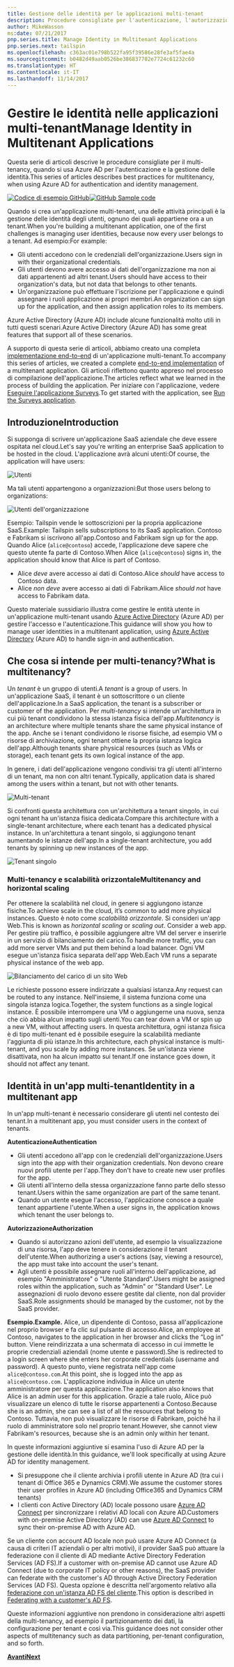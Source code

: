```yaml
---
title: Gestione delle identità per le applicazioni multi-tenant
description: Procedure consigliate per l'autenticazione, l'autorizzazione e la gestione delle identità in applicazioni multi-tenant.
author: MikeWasson
ms:date: 07/21/2017
pnp.series.title: Manage Identity in Multitenant Applications
pnp.series.next: tailspin
ms.openlocfilehash: c363ac01e798b522fa95f39586e28fe3af5fae4a
ms.sourcegitcommit: b0482d49aab0526be386837702e7724c61232c60
ms.translationtype: HT
ms.contentlocale: it-IT
ms.lasthandoff: 11/14/2017
---
```

# <a name="manage-identity-in-multitenant-applications"></a><span data-ttu-id="73254-103">Gestire le identità nelle applicazioni multi-tenant</span><span class="sxs-lookup"><span data-stu-id="73254-103">Manage Identity in Multitenant Applications</span></span>

<span data-ttu-id="73254-104">Questa serie di articoli descrive le procedure consigliate per il multi-tenancy, quando si usa Azure AD per l'autenticazione e la gestione delle identità.</span><span class="sxs-lookup"><span data-stu-id="73254-104">This series of articles describes best practices for multitenancy, when using Azure AD for authentication and identity management.</span></span>

<span data-ttu-id="73254-105">[![Codice di esempio](../_images/github.png) GitHub][sample application]</span><span class="sxs-lookup"><span data-stu-id="73254-105">[![GitHub](../_images/github.png) Sample code][sample application]</span></span>

<span data-ttu-id="73254-106">Quando si crea un'applicazione multi-tenant, una delle attività principali è la gestione delle identità degli utenti, ognuno dei quali appartiene ora a un tenant.</span><span class="sxs-lookup"><span data-stu-id="73254-106">When you're building a multitenant application, one of the first challenges is managing user identities, because now every user belongs to a tenant.</span></span> <span data-ttu-id="73254-107">Ad esempio:</span><span class="sxs-lookup"><span data-stu-id="73254-107">For example:</span></span>

* <span data-ttu-id="73254-108">Gli utenti accedono con le credenziali dell'organizzazione.</span><span class="sxs-lookup"><span data-stu-id="73254-108">Users sign in with their organizational credentials.</span></span>
* <span data-ttu-id="73254-109">Gli utenti devono avere accesso ai dati dell'organizzazione ma non ai dati appartenenti ad altri tenant.</span><span class="sxs-lookup"><span data-stu-id="73254-109">Users should have access to their organization's data, but not data that belongs to other tenants.</span></span>
* <span data-ttu-id="73254-110">Un'organizzazione può effettuare l'iscrizione per l'applicazione e quindi assegnare i ruoli applicazione ai propri membri.</span><span class="sxs-lookup"><span data-stu-id="73254-110">An organization can sign up for the application, and then assign application roles to its members.</span></span>

<span data-ttu-id="73254-111">Azure Active Directory (Azure AD) include alcune funzionalità molto utili in tutti questi scenari.</span><span class="sxs-lookup"><span data-stu-id="73254-111">Azure Active Directory (Azure AD) has some great features that support all of these scenarios.</span></span>

<span data-ttu-id="73254-112">A supporto di questa serie di articoli, abbiamo creato una completa [implementazione end-to-end][sample application] di un'applicazione multi-tenant.</span><span class="sxs-lookup"><span data-stu-id="73254-112">To accompany this series of articles, we created a complete [end-to-end implementation][sample application] of a multitenant application.</span></span> <span data-ttu-id="73254-113">Gli articoli riflettono quanto appreso nel processo di compilazione dell'applicazione.</span><span class="sxs-lookup"><span data-stu-id="73254-113">The articles reflect what we learned in the process of building the application.</span></span> <span data-ttu-id="73254-114">Per iniziare con l'applicazione, vedere [Eseguire l'applicazione Surveys][running-the-app].</span><span class="sxs-lookup"><span data-stu-id="73254-114">To get started with the application, see [Run the Surveys application][running-the-app].</span></span>

## <a name="introduction"></a><span data-ttu-id="73254-115">Introduzione</span><span class="sxs-lookup"><span data-stu-id="73254-115">Introduction</span></span>

<span data-ttu-id="73254-116">Si supponga di scrivere un'applicazione SaaS aziendale che deve essere ospitata nel cloud.</span><span class="sxs-lookup"><span data-stu-id="73254-116">Let's say you're writing an enterprise SaaS application to be hosted in the cloud.</span></span> <span data-ttu-id="73254-117">L'applicazione avrà alcuni utenti:</span><span class="sxs-lookup"><span data-stu-id="73254-117">Of course, the application will have users:</span></span>

![Utenti](./images/users.png)

<span data-ttu-id="73254-119">Ma tali utenti appartengono a organizzazioni:</span><span class="sxs-lookup"><span data-stu-id="73254-119">But those users belong to organizations:</span></span>

![Utenti dell'organizzazione](./images/org-users.png)

<span data-ttu-id="73254-121">Esempio: Tailspin vende le sottoscrizioni per la propria applicazione SaaS.</span><span class="sxs-lookup"><span data-stu-id="73254-121">Example: Tailspin sells subscriptions to its SaaS application.</span></span> <span data-ttu-id="73254-122">Contoso e Fabrikam si iscrivono all'app.</span><span class="sxs-lookup"><span data-stu-id="73254-122">Contoso and Fabrikam sign up for the app.</span></span> <span data-ttu-id="73254-123">Quando Alice (`alice@contoso`) accede, l'applicazione deve sapere che questo utente fa parte di Contoso.</span><span class="sxs-lookup"><span data-stu-id="73254-123">When Alice (`alice@contoso`) signs in, the application should know that Alice is part of Contoso.</span></span>

* <span data-ttu-id="73254-124">Alice *deve* avere accesso ai dati di Contoso.</span><span class="sxs-lookup"><span data-stu-id="73254-124">Alice *should* have access to Contoso data.</span></span>
* <span data-ttu-id="73254-125">Alice *non deve* avere accesso ai dati di Fabrikam.</span><span class="sxs-lookup"><span data-stu-id="73254-125">Alice *should not* have access to Fabrikam data.</span></span>

<span data-ttu-id="73254-126">Questo materiale sussidiario illustra come gestire le entità utente in un'applicazione multi-tenant usando [Azure Active Directory][AzureAD] (Azure AD) per gestire l'accesso e l'autenticazione.</span><span class="sxs-lookup"><span data-stu-id="73254-126">This guidance will show you how to manage user identities in a multitenant application, using [Azure Active Directory][AzureAD] (Azure AD) to handle sign-in and authentication.</span></span>

## <a name="what-is-multitenancy"></a><span data-ttu-id="73254-127">Che cosa si intende per multi-tenancy?</span><span class="sxs-lookup"><span data-stu-id="73254-127">What is multitenancy?</span></span>
<span data-ttu-id="73254-128">Un *tenant* è un gruppo di utenti.</span><span class="sxs-lookup"><span data-stu-id="73254-128">A *tenant* is a group of users.</span></span> <span data-ttu-id="73254-129">In un'applicazione SaaS, il tenant è un sottoscrittore o un cliente dell'applicazione.</span><span class="sxs-lookup"><span data-stu-id="73254-129">In a SaaS application, the tenant is a subscriber or customer of the application.</span></span> <span data-ttu-id="73254-130">Per *multi-tenancy* si intende un'architettura in cui più tenant condividono la stessa istanza fisica dell'app.</span><span class="sxs-lookup"><span data-stu-id="73254-130">*Multitenancy* is an architecture where multiple tenants share the same physical instance of the app.</span></span> <span data-ttu-id="73254-131">Anche se i tenant condividono le risorse fisiche, ad esempio VM o risorse di archiviazione, ogni tenant ottiene la propria istanza logica dell'app.</span><span class="sxs-lookup"><span data-stu-id="73254-131">Although tenants share physical resources (such as VMs or storage), each tenant gets its own logical instance of the app.</span></span>

<span data-ttu-id="73254-132">In genere, i dati dell'applicazione vengono condivisi tra gli utenti all'interno di un tenant, ma non con altri tenant.</span><span class="sxs-lookup"><span data-stu-id="73254-132">Typically, application data is shared among the users within a tenant, but not with other tenants.</span></span>

![Multi-tenant](./images/multitenant.png)

<span data-ttu-id="73254-134">Si confronti questa architettura con un'architettura a tenant singolo, in cui ogni tenant ha un'istanza fisica dedicata.</span><span class="sxs-lookup"><span data-stu-id="73254-134">Compare this architecture with a single-tenant architecture, where each tenant has a dedicated physical instance.</span></span> <span data-ttu-id="73254-135">In un'architettura a tenant singolo, si aggiungono tenant aumentando le istanze dell'app.</span><span class="sxs-lookup"><span data-stu-id="73254-135">In a single-tenant architecture, you add tenants by spinning up new instances of the app.</span></span>

![Tenant singolo](./images/single-tenant.png)

### <a name="multitenancy-and-horizontal-scaling"></a><span data-ttu-id="73254-137">Multi-tenancy e scalabilità orizzontale</span><span class="sxs-lookup"><span data-stu-id="73254-137">Multitenancy and horizontal scaling</span></span>
<span data-ttu-id="73254-138">Per ottenere la scalabilità nel cloud, in genere si aggiungono istanze fisiche.</span><span class="sxs-lookup"><span data-stu-id="73254-138">To achieve scale in the cloud, it’s common to add more physical instances.</span></span> <span data-ttu-id="73254-139">Questo è noto come *scalabilità orizzontale*. Si consideri un'app Web.</span><span class="sxs-lookup"><span data-stu-id="73254-139">This is known as *horizontal scaling* or *scaling out*. Consider a web app.</span></span> <span data-ttu-id="73254-140">Per gestire più traffico, è possibile aggiungere altre VM del server e inserirle in un servizio di bilanciamento del carico.</span><span class="sxs-lookup"><span data-stu-id="73254-140">To handle more traffic, you can add more server VMs and put them behind a load balancer.</span></span> <span data-ttu-id="73254-141">Ogni VM esegue un'istanza fisica separata dell'app Web.</span><span class="sxs-lookup"><span data-stu-id="73254-141">Each VM runs a separate physical instance of the web app.</span></span>

![Bilanciamento del carico di un sito Web](./images/load-balancing.png)

<span data-ttu-id="73254-143">Le richieste possono essere indirizzate a qualsiasi istanza.</span><span class="sxs-lookup"><span data-stu-id="73254-143">Any request can be routed to any instance.</span></span> <span data-ttu-id="73254-144">Nell'insieme, il sistema funziona come una singola istanza logica.</span><span class="sxs-lookup"><span data-stu-id="73254-144">Together, the system functions as a single logical instance.</span></span> <span data-ttu-id="73254-145">È possibile interrompere una VM o aggiungerne una nuova, senza che ciò abbia alcun impatto sugli utenti.</span><span class="sxs-lookup"><span data-stu-id="73254-145">You can tear down a VM or spin up a new VM, without affecting users.</span></span> <span data-ttu-id="73254-146">In questa architettura, ogni istanza fisica è di tipo multi-tenant ed è possibile eseguire la scalabilità mediante l'aggiunta di più istanze.</span><span class="sxs-lookup"><span data-stu-id="73254-146">In this architecture, each physical instance is multi-tenant, and you scale by adding more instances.</span></span> <span data-ttu-id="73254-147">Se un'istanza viene disattivata, non ha alcun impatto sui tenant.</span><span class="sxs-lookup"><span data-stu-id="73254-147">If one instance goes down, it should not affect any tenant.</span></span>

## <a name="identity-in-a-multitenant-app"></a><span data-ttu-id="73254-148">Identità in un'app multi-tenant</span><span class="sxs-lookup"><span data-stu-id="73254-148">Identity in a multitenant app</span></span>
<span data-ttu-id="73254-149">In un'app multi-tenant è necessario considerare gli utenti nel contesto dei tenant.</span><span class="sxs-lookup"><span data-stu-id="73254-149">In a multitenant app, you must consider users in the context of tenants.</span></span>

<span data-ttu-id="73254-150">**Autenticazione**</span><span class="sxs-lookup"><span data-stu-id="73254-150">**Authentication**</span></span>

* <span data-ttu-id="73254-151">Gli utenti accedono all'app con le credenziali dell'organizzazione.</span><span class="sxs-lookup"><span data-stu-id="73254-151">Users sign into the app with their organization credentials.</span></span> <span data-ttu-id="73254-152">Non devono creare nuovi profili utente per l'app.</span><span class="sxs-lookup"><span data-stu-id="73254-152">They don't have to create new user profiles for the app.</span></span>
* <span data-ttu-id="73254-153">Gli utenti all'interno della stessa organizzazione fanno parte dello stesso tenant.</span><span class="sxs-lookup"><span data-stu-id="73254-153">Users within the same organization are part of the same tenant.</span></span>
* <span data-ttu-id="73254-154">Quando un utente esegue l'accesso, l'applicazione conosce a quale tenant appartiene l'utente.</span><span class="sxs-lookup"><span data-stu-id="73254-154">When a user signs in, the application knows which tenant the user belongs to.</span></span>

<span data-ttu-id="73254-155">**Autorizzazione**</span><span class="sxs-lookup"><span data-stu-id="73254-155">**Authorization**</span></span>

* <span data-ttu-id="73254-156">Quando si autorizzano azioni dell'utente, ad esempio la visualizzazione di una risorsa, l'app deve tenere in considerazione il tenant dell'utente.</span><span class="sxs-lookup"><span data-stu-id="73254-156">When authorizing a user's actions (say, viewing a resource), the app must take into account the user's tenant.</span></span>
* <span data-ttu-id="73254-157">Agli utenti è possibile assegnare ruoli all'interno dell'applicazione, ad esempio "Amministratore" o "Utente Standard".</span><span class="sxs-lookup"><span data-stu-id="73254-157">Users might be assigned roles within the application, such as "Admin" or "Standard User".</span></span> <span data-ttu-id="73254-158">Le assegnazioni di ruolo devono essere gestite dal cliente, non dal provider SaaS.</span><span class="sxs-lookup"><span data-stu-id="73254-158">Role assignments should be managed by the customer, not by the SaaS provider.</span></span>

<span data-ttu-id="73254-159">**Esempio.**</span><span class="sxs-lookup"><span data-stu-id="73254-159">**Example.**</span></span> <span data-ttu-id="73254-160">Alice, un dipendente di Contoso, passa all'applicazione nel proprio browser e fa clic sul pulsante di accesso.</span><span class="sxs-lookup"><span data-stu-id="73254-160">Alice, an employee at Contoso, navigates to the application in her browser and clicks the “Log in” button.</span></span> <span data-ttu-id="73254-161">Viene reindirizzata a una schermata di accesso in cui immette le proprie credenziali aziendali (nome utente e password).</span><span class="sxs-lookup"><span data-stu-id="73254-161">She is redirected to a login screen where she enters her corporate credentials (username and password).</span></span> <span data-ttu-id="73254-162">A questo punto, viene registrata nell'app come `alice@contoso.com`.</span><span class="sxs-lookup"><span data-stu-id="73254-162">At this point, she is logged into the app as `alice@contoso.com`.</span></span> <span data-ttu-id="73254-163">L'applicazione individua in Alice un utente amministratore per questa applicazione.</span><span class="sxs-lookup"><span data-stu-id="73254-163">The application also knows that Alice is an admin user for this application.</span></span> <span data-ttu-id="73254-164">Grazie a tale ruolo, Alice può visualizzare un elenco di tutte le risorse appartenenti a Contoso.</span><span class="sxs-lookup"><span data-stu-id="73254-164">Because she is an admin, she can see a list of all the resources that belong to Contoso.</span></span> <span data-ttu-id="73254-165">Tuttavia, non può visualizzare le risorse di Fabrikam, poiché ha il ruolo di amministratore solo nel proprio tenant.</span><span class="sxs-lookup"><span data-stu-id="73254-165">However, she cannot view Fabrikam's resources, because she is an admin only within her tenant.</span></span>

<span data-ttu-id="73254-166">In queste informazioni aggiuntive si esamina l'uso di Azure AD per la gestione delle identità.</span><span class="sxs-lookup"><span data-stu-id="73254-166">In this guidance, we'll look specifically at using Azure AD for identity management.</span></span>

* <span data-ttu-id="73254-167">Si presuppone che il cliente archivia i profili utente in Azure AD (tra cui i tenant di Office 365 e Dynamics CRM).</span><span class="sxs-lookup"><span data-stu-id="73254-167">We assume the customer stores their user profiles in Azure AD (including Office365 and Dynamics CRM tenants)</span></span>
* <span data-ttu-id="73254-168">I clienti con Active Directory (AD) locale possono usare [Azure AD Connect][ADConnect] per sincronizzare i relativi AD locali con Azure AD.</span><span class="sxs-lookup"><span data-stu-id="73254-168">Customers with on-premise Active Directory (AD) can use [Azure AD Connect][ADConnect] to sync their on-premise AD with Azure AD.</span></span>

<span data-ttu-id="73254-169">Se un cliente con account AD locale non può usare Azure AD Connect (a causa di criteri IT aziendali o per altri motivi), il provider SaaS può attuare la federazione con il cliente di AD mediante Active Directory Federation Services (AD FS).</span><span class="sxs-lookup"><span data-stu-id="73254-169">If a customer with on-premise AD cannot use Azure AD Connect (due to corporate IT policy or other reasons), the SaaS provider can federate with the customer's AD through Active Directory Federation Services (AD FS).</span></span> <span data-ttu-id="73254-170">Questa opzione è descritta nell'argomento relativo alla [federazione con un'istanza AD FS del cliente].</span><span class="sxs-lookup"><span data-stu-id="73254-170">This option is described in [Federating with a customer's AD FS].</span></span>

<span data-ttu-id="73254-171">Queste informazioni aggiuntive non prendono in considerazione altri aspetti della multi-tenancy, ad esempio il partizionamento dei dati, la configurazione per tenant e così via.</span><span class="sxs-lookup"><span data-stu-id="73254-171">This guidance does not consider other aspects of multitenancy such as data partitioning, per-tenant configuration, and so forth.</span></span>

<span data-ttu-id="73254-172">[**Avanti**][tailpin]</span><span class="sxs-lookup"><span data-stu-id="73254-172">[**Next**][tailpin]</span></span>



<!-- Links -->
[ADConnect]: /azure/active-directory/active-directory-aadconnect
[AzureAD]: /azure/active-directory

[federazione con un'istanza AD FS del cliente]: adfs.md
[Federating with a customer's AD FS]: adfs.md
[tailpin]: tailspin.md

[running-the-app]: ./run-the-app.md
[sample application]: https://github.com/mspnp/multitenant-saas-guidance
